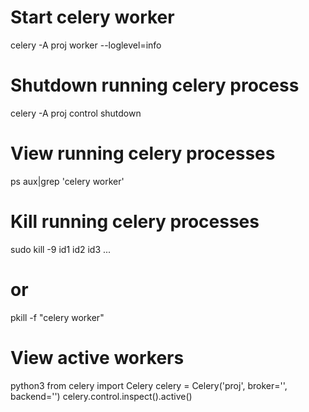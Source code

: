 # Start celery worker

celery -A proj worker --loglevel=info

# Shutdown running celery process

celery -A proj control shutdown

# View running celery processes

ps aux|grep 'celery worker'

# Kill running celery processes

sudo kill -9 id1 id2 id3 ...

# or

pkill -f "celery worker"

# View active workers

python3
from celery import Celery
celery = Celery('proj',
broker='',
backend='')
celery.control.inspect().active()

